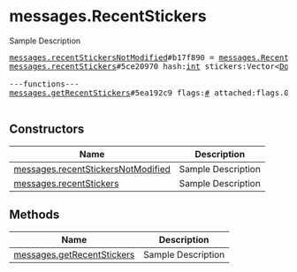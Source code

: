 # messages.RecentStickers

Sample Description

<pre>
<a href="../constructor/messages.recentStickersNotModified.md">messages.recentStickersNotModified</a>#b17f890 = <a href="../type/messages.RecentStickers.md">messages.RecentStickers</a>;
<a href="../constructor/messages.recentStickers.md">messages.recentStickers</a>#5ce20970 hash:<a href="../type/int.md">int</a> stickers:Vector&lt;<a href="../type/Document.md">Document</a>&gt; = <a href="../type/messages.RecentStickers.md">messages.RecentStickers</a>;

---functions---
<a href="../method/messages.getRecentStickers.md">messages.getRecentStickers</a>#5ea192c9 flags:<a href="../type/#.md">#</a> attached:flags.0?<a href="../type/true.md">true</a> hash:<a href="../type/int.md">int</a> = <a href="../type/messages.RecentStickers.md">messages.RecentStickers</a>;

</pre>

## Constructors

| Name | Description |
|------|-------------|
| [messages.recentStickersNotModified](../constructor/messages.recentStickersNotModified.md) | Sample Description |
| [messages.recentStickers](../constructor/messages.recentStickers.md) | Sample Description |

## Methods

| Name | Description |
|------|-------------|
| [messages.getRecentStickers](../method/messages.getRecentStickers.md) | Sample Description |
